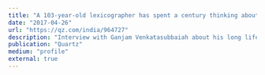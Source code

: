 ```yaml
---
title: "A 103-year-old lexicographer has spent a century thinking about one of India’s oldest languages"
date: "2017-04-26"
url: "https://qz.com/india/964727"
description: "Interview with Ganjam Venkatasubbaiah about his long life of studying Kannada."
publication: "Quartz"
medium: "profile"
external: true
---
```

